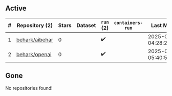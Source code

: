 ## Active
| # | Repository (2) | Stars | Dataset | `run` (2) | `containers-run` | Last Modified |
| --- | --- | --- | --- | --- | --- | --- |
| 1 | [behark/aibehar](https://github.com/behark/aibehar) | 0 |  | :heavy_check_mark: |  | 2025-08-17 04:28:25+00:00 |
| 2 | [behark/openai](https://github.com/behark/openai) | 0 |  | :heavy_check_mark: |  | 2025-08-18 05:40:56+00:00 |

## Gone
No repositories found!
